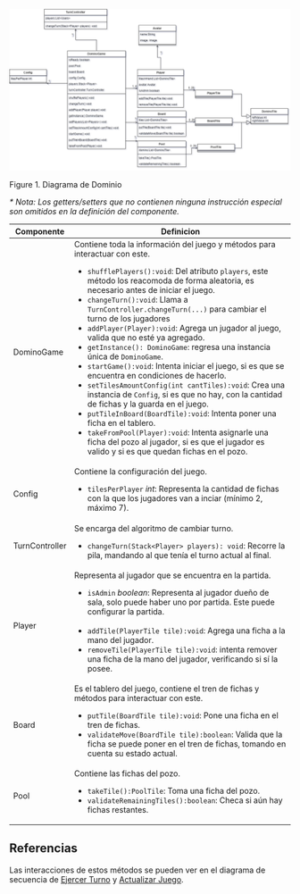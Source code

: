 ![Figure1](/docs/imgs/DD_client.png)

Figure 1. Diagrama de Dominio


_* Nota: Los getters/setters que no contienen ninguna instrucción especial son omitidos en la definición del componente._

| Componente     | Definicion                                                                                                                                                                                                                                                                                                                                                                                                                                                                                                                                                                                                                                                                                                                                                                                                                                                                                                                                                                                    |
| -------------- | --------------------------------------------------------------------------------------------------------------------------------------------------------------------------------------------------------------------------------------------------------------------------------------------------------------------------------------------------------------------------------------------------------------------------------------------------------------------------------------------------------------------------------------------------------------------------------------------------------------------------------------------------------------------------------------------------------------------------------------------------------------------------------------------------------------------------------------------------------------------------------------------------------------------------------------------------------------------------------------------- |
| DominoGame     | Contiene toda la información del juego y métodos para interactuar con este.  <ul><li>`shufflePlayers():void`: Del atributo `players`, este método los reacomoda de forma aleatoria, es necesario antes de iniciar el juego.</li><li>`changeTurn():void`: Llama a `TurnController.changeTurn(...)` para cambiar el turno de los jugadores</li><li>`addPlayer(Player):void`: Agrega un jugador al juego, valida que no esté ya agregado.</li><li>`getInstance(): DominoGame`: regresa una instancia única de `DominoGame`.</li><li>`startGame():void`: Intenta iniciar el juego, si es que se encuentra en condiciones de hacerlo.</li><li>`setTilesAmountConfig(int cantTiles):void`: Crea una instancia de `Config`, si es que no hay, con la cantidad de fichas y la guarda en el juego. </li><li>`putTileInBoard(BoardTile):void`: Intenta poner una ficha en el tablero.</li><li>`takeFromPool(Player):void`: Intenta asignarle una ficha del pozo al jugador, si es que el jugador es valido y si es que quedan fichas en el pozo.</li></ul> |
| Config         | Contiene la configuración del juego. <ul><li>`tilesPerPlayer` _int_: Representa la cantidad de fichas con la que los jugadores van a inciar (mínimo 2, máximo 7).</li></ul>                                                                                                                                                                                                                                                                                                                                                                                                                                                                                                                                                                                                                                                                                                                                                                                                                   |
| TurnController | Se encarga del algoritmo de cambiar turno. <ul><li>`changeTurn(Stack<Player> players): void`: Recorre la pila, mandando al que tenía el turno actual al final.</li></ul>                                                                                                                                                                                                                                                                                                                                                                                                                                                                                                                                                                                                                                                                                                                                                                                                                      |
| Player         | Representa al jugador que se encuentra en la partida. <ul><li>`isAdmin` _boolean_: Representa al jugador dueño de sala, solo puede haber uno por partida. Este puede configurar la partida.</li><br><li>`addTile(PlayerTile tile):void`: Agrega una ficha a la mano del jugador.</li><li>`removeTile(PlayerTile tile):void`: intenta remover una ficha de la mano del jugador, verificando si sí la posee.</li></ul>                                                                                                                                                                                                                                                                                                                                                                                                                                                                                                                                                                          |
| Board          | Es el tablero del juego, contiene el tren de fichas y métodos para interactuar con este.<ul><li>`putTile(BoardTile tile):void`: Pone una ficha en el tren de fichas.</li><li>`validateMove(BoardTile tile):boolean`: Valida que la ficha se puede poner en el tren de fichas, tomando en cuenta su estado actual.</li></ul>                                                                                                                                                                                                                                                                                                                                                                                                                                                                                                                                                                                                                                                                   |
| Pool           | Contiene las fichas del pozo.<ul><li>`takeTile():PoolTile`: Toma una ficha del pozo.</li><li>`validateRemainingTiles():boolean`: Checa si aún hay fichas restantes.</li></ul>                                                                                                                                                                                                                                                                                                                                                                                                                                                                                                                                                                                                                                                                                                                                                                                                                 |
## Referencias

Las interacciones de estos métodos se pueden ver en el diagrama de secuencia de [Ejercer Turno](/docs/diagrams//Ejercer_Turno.md#ds-ejercer-turno) y [Actualizar Juego](/docs/diagrams/Iniciar_Partida.md#ds-iniciar-partida).
